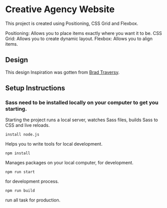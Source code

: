 # Creative Agency Website

This project is created using Positioning, CSS Grid and Flexbox.

Positioning: Allows you to place items exactly where you want it to be.
CSS Grid: Allows you to create dynamic layout.
Flexbox: Allows you to align items.

## Design
This design Inspiration was gotten from [Brad Traversy](https://twitter.com/traversymedia).

## Setup Instructions

### Sass need to be installed locally on your computer to get you starting.
Starting the project runs a local server, watches Sass files, builds Sass to CSS and live reloads.
 
 ```
 install node.js
 ```
Helps you to write tools for local development.
 
 ```
 npm install 
 ```
  Manages packages on your local computer, for development.

  ```
  npm run start
  ```
  for development process.

  ```
  npm run build
  ```
  run all task for production.






